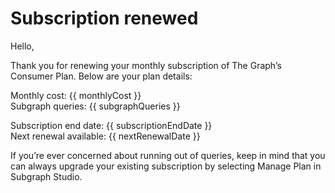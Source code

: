 # Subscription renewed

Hello,

Thank you for renewing your monthly subscription of The Graph’s Consumer Plan. Below are your plan details:

Monthly cost: {{ monthlyCost }} \
Subgraph queries: {{ subgraphQueries }}

Subscription end date: {{ subscriptionEndDate }} \
Next renewal available: {{ nextRenewalDate }}

If you’re ever concerned about running out of queries, keep in mind that you can always upgrade your existing subscription by selecting Manage Plan in Subgraph Studio.

<subscriptions-footer />
